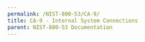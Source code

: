 ```yaml
---
permalink: /NIST-800-53/CA-9/
title: CA-9 - Internal System Connections
parent: NIST-800-53 Documentation
---
```

